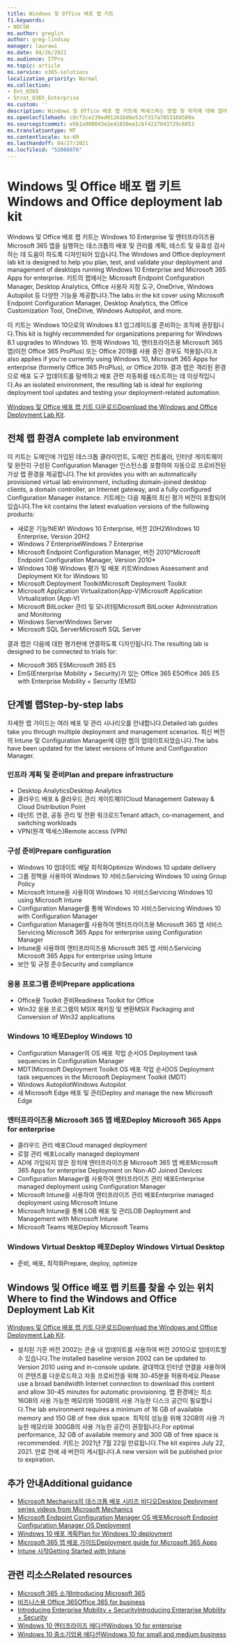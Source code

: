 ```yaml
---
title: Windows 및 Office 배포 랩 키트
f1.keywords:
- NOCSH
ms.author: greglin
author: greg-lindsay
manager: laurawi
ms.date: 04/26/2021
ms.audience: ITPro
ms.topic: article
ms.service: o365-solutions
localization_priority: Normal
ms.collection:
- Ent_O365
- Strat_O365_Enterprise
ms.custom: ''
description: Windows 및 Office 배포 랩 키트에 액세스하는 방법 및 위치에 대해 알아보세요.
ms.openlocfilehash: c0cf3ce239ed91261bd6e53cf317a7053168509a
ms.sourcegitcommit: e5b1a900043e2e41650ea1cbf4227043729c6053
ms.translationtype: MT
ms.contentlocale: ko-KR
ms.lasthandoff: 04/27/2021
ms.locfileid: "52060876"
---
```

# <a name="windows-and-office-deployment-lab-kit"></a><span data-ttu-id="e07d0-103">Windows 및 Office 배포 랩 키트</span><span class="sxs-lookup"><span data-stu-id="e07d0-103">Windows and Office deployment lab kit</span></span>

<span data-ttu-id="e07d0-104">Windows 및 Office 배포 랩 키트는 Windows 10 Enterprise 및 엔터프라이즈용 Microsoft 365 앱을 실행하는 데스크톱의 배포 및 관리를 계획, 테스트 및 유효성 검사하는 데 도움이 하도록 디자인되어 있습니다.</span><span class="sxs-lookup"><span data-stu-id="e07d0-104">The Windows and Office deployment lab kit is designed to help you plan, test, and validate your deployment and management of desktops running Windows 10 Enterprise and Microsoft 365 Apps for enterprise.</span></span> <span data-ttu-id="e07d0-105">키트의 랩에서는 Microsoft Endpoint Configuration Manager, Desktop Analytics, Office 사용자 지정 도구, OneDrive, Windows Autopilot 등 다양한 기능을 제공합니다.</span><span class="sxs-lookup"><span data-stu-id="e07d0-105">The labs in the kit cover using Microsoft Endpoint Configuration Manager, Desktop Analytics, the Office Customization Tool, OneDrive, Windows Autopilot, and more.</span></span>

<span data-ttu-id="e07d0-106">이 키트는 Windows 10으로의 Windows 8.1 업그레이드를 준비하는 조직에 권장됩니다.</span><span class="sxs-lookup"><span data-stu-id="e07d0-106">This kit is highly recommended for organizations preparing for Windows 8.1 upgrades to Windows 10.</span></span> <span data-ttu-id="e07d0-107">현재 Windows 10, 엔터프라이즈용 Microsoft 365 앱(이전 Office 365 ProPlus) 또는 Office 2019를 사용 중인 경우도 적용됩니다.</span><span class="sxs-lookup"><span data-stu-id="e07d0-107">It also applies if you're currently using Windows 10, Microsoft 365 Apps for enterprise (formerly Office 365 ProPlus), or Office 2019.</span></span> <span data-ttu-id="e07d0-108">결과 랩은 격리된 환경으로 배포 도구 업데이트를 탐색하고 배포 관련 자동화를 테스트하는 데 이상적입니다.</span><span class="sxs-lookup"><span data-stu-id="e07d0-108">As an isolated environment, the resulting lab is ideal for exploring deployment tool updates and testing your deployment-related automation.</span></span>

<span data-ttu-id="e07d0-109">[Windows 및 Office 배포 랩 키트 다운로드](https://www.microsoft.com/evalcenter/evaluate-lab-kit)</span><span class="sxs-lookup"><span data-stu-id="e07d0-109">[Download the Windows and Office Deployment Lab Kit](https://www.microsoft.com/evalcenter/evaluate-lab-kit).</span></span>

## <a name="a-complete-lab-environment"></a><span data-ttu-id="e07d0-110">전체 랩 환경</span><span class="sxs-lookup"><span data-stu-id="e07d0-110">A complete lab environment</span></span>

<span data-ttu-id="e07d0-111">이 키트는 도메인에 가입된 데스크톱 클라이언트, 도메인 컨트롤러, 인터넷 게이트웨이 및 완전히 구성된 Configuration Manager 인스턴스를 포함하여 자동으로 프로비전된 가상 랩 환경을 제공합니다.</span><span class="sxs-lookup"><span data-stu-id="e07d0-111">The kit provides you with an automatically provisioned virtual lab environment, including domain-joined desktop clients, a domain controller, an Internet gateway, and a fully configured Configuration Manager instance.</span></span> <span data-ttu-id="e07d0-112">키트에는 다음 제품의 최신 평가 버전이 포함되어 있습니다.</span><span class="sxs-lookup"><span data-stu-id="e07d0-112">The kit contains the latest evaluation versions of the following products:</span></span>

  - <span data-ttu-id="e07d0-113">새로운 기능!</span><span class="sxs-lookup"><span data-stu-id="e07d0-113">NEW!</span></span> <span data-ttu-id="e07d0-114">Windows 10 Enterprise, 버전 20H2</span><span class="sxs-lookup"><span data-stu-id="e07d0-114">Windows 10 Enterprise, Version 20H2</span></span>
  - <span data-ttu-id="e07d0-115">Windows 7 Enterprise</span><span class="sxs-lookup"><span data-stu-id="e07d0-115">Windows 7 Enterprise</span></span>
  - <span data-ttu-id="e07d0-116">Microsoft Endpoint Configuration Manager, 버전 2010\*</span><span class="sxs-lookup"><span data-stu-id="e07d0-116">Microsoft Endpoint Configuration Manager, Version 2010\*</span></span>
  - <span data-ttu-id="e07d0-117">Windows 10용 Windows 평가 및 배포 키트</span><span class="sxs-lookup"><span data-stu-id="e07d0-117">Windows Assessment and Deployment Kit for Windows 10</span></span>
  - <span data-ttu-id="e07d0-118">Microsoft Deployment Toolkit</span><span class="sxs-lookup"><span data-stu-id="e07d0-118">Microsoft Deployment Toolkit</span></span>
  - <span data-ttu-id="e07d0-119">Microsoft Application Virtualization(App-V)</span><span class="sxs-lookup"><span data-stu-id="e07d0-119">Microsoft Application Virtualization (App-V)</span></span>
  - <span data-ttu-id="e07d0-120">Microsoft BitLocker 관리 및 모니터링</span><span class="sxs-lookup"><span data-stu-id="e07d0-120">Microsoft BitLocker Administration and Monitoring</span></span> 
  - <span data-ttu-id="e07d0-121">Windows Server</span><span class="sxs-lookup"><span data-stu-id="e07d0-121">Windows Server</span></span> 
  - <span data-ttu-id="e07d0-122">Microsoft SQL Server</span><span class="sxs-lookup"><span data-stu-id="e07d0-122">Microsoft SQL Server</span></span> 

<span data-ttu-id="e07d0-123">결과 랩은 다음에 대한 평가판에 연결하도록 디자인됩니다.</span><span class="sxs-lookup"><span data-stu-id="e07d0-123">The resulting lab is designed to be connected to trials for:</span></span> 

  - <span data-ttu-id="e07d0-124">Microsoft 365 E5</span><span class="sxs-lookup"><span data-stu-id="e07d0-124">Microsoft 365 E5</span></span>
  - <span data-ttu-id="e07d0-125">EmS(Enterprise Mobility + Security)가 있는 Office 365 E5</span><span class="sxs-lookup"><span data-stu-id="e07d0-125">Office 365 E5 with Enterprise Mobility + Security (EMS)</span></span>

## <a name="step-by-step-labs"></a><span data-ttu-id="e07d0-126">단계별 랩</span><span class="sxs-lookup"><span data-stu-id="e07d0-126">Step-by-step labs</span></span>

<span data-ttu-id="e07d0-127">자세한 랩 가이드는 여러 배포 및 관리 시나리오를 안내합니다.</span><span class="sxs-lookup"><span data-stu-id="e07d0-127">Detailed lab guides take you through multiple deployment and management scenarios.</span></span> <span data-ttu-id="e07d0-128">최신 버전의 Intune 및 Configuration Manager에 대한 랩이 업데이트되었습니다.</span><span class="sxs-lookup"><span data-stu-id="e07d0-128">The labs have been updated for the latest versions of Intune and Configuration Manager.</span></span> 

### <a name="plan-and-prepare-infrastructure"></a><span data-ttu-id="e07d0-129">인프라 계획 및 준비</span><span class="sxs-lookup"><span data-stu-id="e07d0-129">Plan and prepare infrastructure</span></span> 
- <span data-ttu-id="e07d0-130">Desktop Analytics</span><span class="sxs-lookup"><span data-stu-id="e07d0-130">Desktop Analytics</span></span> 
- <span data-ttu-id="e07d0-131">클라우드 배포 & 클라우드 관리 게이트웨이</span><span class="sxs-lookup"><span data-stu-id="e07d0-131">Cloud Management Gateway & Cloud Distribution Point</span></span> 
- <span data-ttu-id="e07d0-132">테넌트 연결, 공동 관리 및 전환 워크로드</span><span class="sxs-lookup"><span data-stu-id="e07d0-132">Tenant attach, co-management, and switching workloads</span></span> 
- <span data-ttu-id="e07d0-133">VPN(원격 액세스)</span><span class="sxs-lookup"><span data-stu-id="e07d0-133">Remote access (VPN)</span></span> 

### <a name="prepare-configuration"></a><span data-ttu-id="e07d0-134">구성 준비</span><span class="sxs-lookup"><span data-stu-id="e07d0-134">Prepare configuration</span></span>   

- <span data-ttu-id="e07d0-135">Windows 10 업데이트 배달 최적화</span><span class="sxs-lookup"><span data-stu-id="e07d0-135">Optimize Windows 10 update delivery</span></span>   
- <span data-ttu-id="e07d0-136">그룹 정책을 사용하여 Windows 10 서비스</span><span class="sxs-lookup"><span data-stu-id="e07d0-136">Servicing Windows 10 using Group Policy</span></span>
- <span data-ttu-id="e07d0-137">Microsoft Intune을 사용하여 Windows 10 서비스</span><span class="sxs-lookup"><span data-stu-id="e07d0-137">Servicing Windows 10 using Microsoft Intune</span></span>   
- <span data-ttu-id="e07d0-138">Configuration Manager를 통해 Windows 10 서비스</span><span class="sxs-lookup"><span data-stu-id="e07d0-138">Servicing Windows 10 with Configuration Manager</span></span>   
- <span data-ttu-id="e07d0-139">Configuration Manager를 사용하여 엔터프라이즈용 Microsoft 365 앱 서비스</span><span class="sxs-lookup"><span data-stu-id="e07d0-139">Servicing Microsoft 365 Apps for enterprise using Configuration Manager</span></span>   
- <span data-ttu-id="e07d0-140">Intune을 사용하여 엔터프라이즈용 Microsoft 365 앱 서비스</span><span class="sxs-lookup"><span data-stu-id="e07d0-140">Servicing Microsoft 365 Apps for enterprise using Intune</span></span>  
- <span data-ttu-id="e07d0-141">보안 및 규정 준수</span><span class="sxs-lookup"><span data-stu-id="e07d0-141">Security and compliance</span></span>   

### <a name="prepare-applications"></a><span data-ttu-id="e07d0-142">응용 프로그램 준비</span><span class="sxs-lookup"><span data-stu-id="e07d0-142">Prepare applications</span></span>    

- <span data-ttu-id="e07d0-143">Office용 Toolkit 준비</span><span class="sxs-lookup"><span data-stu-id="e07d0-143">Readiness Toolkit for Office</span></span>  
- <span data-ttu-id="e07d0-144">Win32 응용 프로그램의 MSIX 패키징 및 변환</span><span class="sxs-lookup"><span data-stu-id="e07d0-144">MSIX Packaging and Conversion of Win32 applications</span></span>   

### <a name="deploy-windows-10"></a><span data-ttu-id="e07d0-145">Windows 10 배포</span><span class="sxs-lookup"><span data-stu-id="e07d0-145">Deploy Windows 10</span></span>   

- <span data-ttu-id="e07d0-146">Configuration Manager의 OS 배포 작업 순서</span><span class="sxs-lookup"><span data-stu-id="e07d0-146">OS Deployment task sequences in Configuration Manager</span></span>
- <span data-ttu-id="e07d0-147">MDT(Microsoft Deployment Toolkit OS 배포 작업 순서)</span><span class="sxs-lookup"><span data-stu-id="e07d0-147">OS Deployment task sequences in the Microsoft Deployment Toolkit (MDT)</span></span>
- <span data-ttu-id="e07d0-148">Windows Autopilot</span><span class="sxs-lookup"><span data-stu-id="e07d0-148">Windows Autopilot</span></span>
- <span data-ttu-id="e07d0-149">새 Microsoft Edge 배포 및 관리</span><span class="sxs-lookup"><span data-stu-id="e07d0-149">Deploy and manage the new Microsoft Edge</span></span>  

### <a name="deploy-microsoft-365-apps-for-enterprise"></a><span data-ttu-id="e07d0-150">엔터프라이즈용 Microsoft 365 앱 배포</span><span class="sxs-lookup"><span data-stu-id="e07d0-150">Deploy Microsoft 365 Apps for enterprise</span></span>    

- <span data-ttu-id="e07d0-151">클라우드 관리 배포</span><span class="sxs-lookup"><span data-stu-id="e07d0-151">Cloud managed deployment</span></span>  
- <span data-ttu-id="e07d0-152">로컬 관리 배포</span><span class="sxs-lookup"><span data-stu-id="e07d0-152">Locally managed deployment</span></span>    
- <span data-ttu-id="e07d0-153">AD에 가입되지 않은 장치에 엔터프라이즈용 Microsoft 365 앱 배포</span><span class="sxs-lookup"><span data-stu-id="e07d0-153">Microsoft 365 Apps for enterprise Deployment on Non-AD Joined Devices</span></span> 
- <span data-ttu-id="e07d0-154">Configuration Manager를 사용하여 엔터프라이즈 관리 배포</span><span class="sxs-lookup"><span data-stu-id="e07d0-154">Enterprise managed deployment using Configuration Manager</span></span>
- <span data-ttu-id="e07d0-155">Microsoft Intune을 사용하여 엔터프라이즈 관리 배포</span><span class="sxs-lookup"><span data-stu-id="e07d0-155">Enterprise managed deployment using Microsoft Intune</span></span>  
- <span data-ttu-id="e07d0-156">Microsoft Intune을 통해 LOB 배포 및 관리</span><span class="sxs-lookup"><span data-stu-id="e07d0-156">LOB Deployment and Management with Microsoft Intune</span></span>
- <span data-ttu-id="e07d0-157">Microsoft Teams 배포</span><span class="sxs-lookup"><span data-stu-id="e07d0-157">Deploy Microsoft Teams</span></span>

### <a name="deploy-windows-virtual-desktop"></a><span data-ttu-id="e07d0-158">Windows Virtual Desktop 배포</span><span class="sxs-lookup"><span data-stu-id="e07d0-158">Deploy Windows Virtual Desktop</span></span>  

- <span data-ttu-id="e07d0-159">준비, 배포, 최적화</span><span class="sxs-lookup"><span data-stu-id="e07d0-159">Prepare, deploy, optimize</span></span>
 
## <a name="where-to-find-the-windows-and-office-deployment-lab-kit"></a><span data-ttu-id="e07d0-160">Windows 및 Office 배포 랩 키트를 찾을 수 있는 위치</span><span class="sxs-lookup"><span data-stu-id="e07d0-160">Where to find the Windows and Office Deployment Lab Kit</span></span>

<span data-ttu-id="e07d0-161">[Windows 및 Office 배포 랩 키트 다운로드](https://www.microsoft.com/evalcenter/evaluate-lab-kit)</span><span class="sxs-lookup"><span data-stu-id="e07d0-161">[Download the Windows and Office Deployment Lab Kit](https://www.microsoft.com/evalcenter/evaluate-lab-kit).</span></span>

* <span data-ttu-id="e07d0-162">설치된 기준 버전 2002는 콘솔 내 업데이트를 사용하여 버전 2010으로 업데이트할 수 있습니다.</span><span class="sxs-lookup"><span data-stu-id="e07d0-162">The installed baseline version 2002 can be updated to Version 2010 using and in-console update.</span></span> <span data-ttu-id="e07d0-163">광대역대 인터넷 연결을 사용하여 이 콘텐츠를 다운로드하고 자동 프로비전을 위해 30-45분을 허용하세요.</span><span class="sxs-lookup"><span data-stu-id="e07d0-163">Please use a broad bandwidth Internet connection to download this content and allow 30-45 minutes for automatic provisioning.</span></span> <span data-ttu-id="e07d0-164">랩 환경에는 최소 16GB의 사용 가능한 메모리와 150GB의 사용 가능한 디스크 공간이 필요합니다.</span><span class="sxs-lookup"><span data-stu-id="e07d0-164">The lab environment requires a minimum of 16 GB of available memory and 150 GB of free disk space.</span></span> <span data-ttu-id="e07d0-165">최적의 성능을 위해 32GB의 사용 가능한 메모리와 300GB의 사용 가능한 공간이 권장됩니다.</span><span class="sxs-lookup"><span data-stu-id="e07d0-165">For optimal performance, 32 GB of available memory and 300 GB of free space is recommended.</span></span> <span data-ttu-id="e07d0-166">키트는 2021년 7월 22일 만료됩니다.</span><span class="sxs-lookup"><span data-stu-id="e07d0-166">The kit expires July 22, 2021.</span></span> <span data-ttu-id="e07d0-167">만료 전에 새 버전이 게시됩니다.</span><span class="sxs-lookup"><span data-stu-id="e07d0-167">A new version will be published prior to expiration.</span></span>

## <a name="additional-guidance"></a><span data-ttu-id="e07d0-168">추가 안내</span><span class="sxs-lookup"><span data-stu-id="e07d0-168">Additional guidance</span></span>

  - [<span data-ttu-id="e07d0-169">Microsoft Mechanics의 데스크톱 배포 시리즈 비디오</span><span class="sxs-lookup"><span data-stu-id="e07d0-169">Desktop Deployment series videos from Microsoft Mechanics</span></span>](https://www.aka.ms/watchhowtoshift)
  - [<span data-ttu-id="e07d0-170">Microsoft Endpoint Configuration Manager OS 배포</span><span class="sxs-lookup"><span data-stu-id="e07d0-170">Microsoft Endpoint Configuration Manager OS Deployment</span></span>](/mem/configmgr/osd/understand/introduction-to-operating-system-deployment)
  - [<span data-ttu-id="e07d0-171">Windows 10 배포 계획</span><span class="sxs-lookup"><span data-stu-id="e07d0-171">Plan for Windows 10 deployment</span></span>](/windows/deployment/planning/index)
  - [<span data-ttu-id="e07d0-172">Microsoft 365 앱 배포 가이드</span><span class="sxs-lookup"><span data-stu-id="e07d0-172">Deployment guide for Microsoft 365 Apps</span></span>](/deployoffice/deployment-guide-microsoft-365-apps)
  - [<span data-ttu-id="e07d0-173">Intune 시작</span><span class="sxs-lookup"><span data-stu-id="e07d0-173">Getting Started with Intune</span></span>](/intune/get-started-evaluation)

## <a name="related-resources"></a><span data-ttu-id="e07d0-174">관련 리소스</span><span class="sxs-lookup"><span data-stu-id="e07d0-174">Related resources</span></span>

  - [<span data-ttu-id="e07d0-175">Microsoft 365 소개</span><span class="sxs-lookup"><span data-stu-id="e07d0-175">Introducing Microsoft 365</span></span>](https://www.microsoft.com/microsoft-365/default.aspx)
  - [<span data-ttu-id="e07d0-176">비즈니스용 Office 365</span><span class="sxs-lookup"><span data-stu-id="e07d0-176">Office 365 for business</span></span>](https://products.office.com/business/office)
  - [<span data-ttu-id="e07d0-177">Introducing Enterprise Mobility + Security</span><span class="sxs-lookup"><span data-stu-id="e07d0-177">Introducing Enterprise Mobility + Security</span></span>](https://www.microsoft.com/cloud-platform/enterprise-mobility-security)
  - [<span data-ttu-id="e07d0-178">Windows 10 엔터프라이즈 에디션</span><span class="sxs-lookup"><span data-stu-id="e07d0-178">Windows 10 for enterprise</span></span>](https://www.microsoft.com/WindowsForBusiness/windows-for-enterprise)
  - [<span data-ttu-id="e07d0-179">Windows 10 중소기업용 에디션</span><span class="sxs-lookup"><span data-stu-id="e07d0-179">Windows 10 for small and medium business</span></span>](https://www.microsoft.com/WindowsForBusiness/windows-for-small-business)
